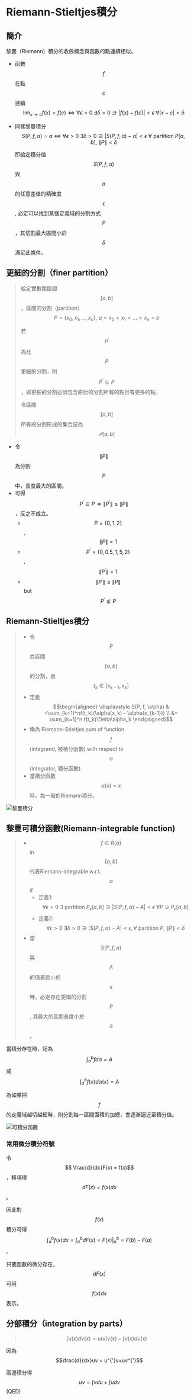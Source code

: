 # Riemann-Stieltjes積分

## 簡介

黎曼（Riemann）積分的收斂概念與函數的點連續相似。

* 函數$$f$$在點$$c$$連續$$\lim_{x \rightarrow c}⁡ f(x)=f(c) \Leftrightarrow \forall \epsilon> 0 ~ \exists \delta >0 \ni |f(x)−f(c)|<\epsilon ~  \forall |x−c|<\delta $$
* 同樣黎曼積分$$S(P,f,\alpha)=a \Leftrightarrow \forall \epsilon >0~ \exists \delta >0 \ni |S(P,f,\alpha)−a|<\epsilon ~\forall  \text{ partition }P[a,b], ~ \| P\| < \delta  $$

  即給定積分值$$S(P,f,\alpha)$$與$$a$$的任意差值的精確度$$\epsilon$$, 必定可以找到某個定義域的分割方式$$P$$，其切割最大區間小於$$\delta$$滿足此條件。

## 更細的分割（finer partition）

> 給定實數閉區間$$[a,b]$$，區間的分割（partition）$$P=\{ x_0, x_1, \ldots, x_n\},~ a=x_0<x_1< \ldots <x_n=b$$
>
> 若$$P^{'}$$為比$$P$$更細的分割，則$$P^{'} \subseteq P$$，即更細的分割必須包含原始的分割所有的點且有更多的點。
>
> 令區間$$[a,b]$$所有的分割形成的集合記為$$\mathcal{P}[a,b]$$

* 令$$\|P\|$$為分割$$P$$中，長度最大的區間。
* 可得$$P^{'} \subseteq P \Rightarrow \| P^{'}\| \leq \| P \|$$，反之不成立。
  * $$P=\{0,1,2\}$$ , $$\|P\|=1$$
  * $$ P^′=\{0, 0.5, 1,5, 2\}$$, $$\|P^{′} \|=1$$
  * $$\|P^{′} \| \leq \|P\|$$  but $$P^{′} \nsubseteq P$$ 

## Riemann-Stieltjes積分

> * 令$$P$$ 為區間 $$[a,b]$$的分割，且$$t_k \in [x_{k−1}, x_k ]  $$
> * 定義 $$\begin{aligned} \displaystyle S(P, f, \alpha) & =\sum_{k=1}^nf(t_k)(\alpha(x_k) - \alpha(x_{k-1})) \\ &= \sum_{k=1}^n f(t_k)\Delta\alpha_k  \end{aligned}$$
> * 稱為 Riemann-Stieltjes sum of function $$f$$ \(integrand, 被積分函數\) with respect to $$\alpha$$ \(integrator, 積分函數\).
> * 當積分函數$$\alpha(x)=x$$時，為一般的Riemann積分。

![&#x9ECE;&#x66FC;&#x7A4D;&#x5206;](../.gitbook/assets/riemann-integral-min.png)

## 黎曼可積分函數\(Riemann-integrable function\)

> * $$f \in R(\alpha)$$  in $$[a,b]$$代表Riemann-integrable w.r.t. $$\alpha$$ if
>   * 定義1: $$∀\epsilon >0 ~ \exists \text{ partition  }P_\epsilon [a,b] \ni  |S(P,f,\alpha)−A|<\epsilon ~ \forall P\supseteq P_{\epsilon} [a,b] $$
>   * 定義2: $$∀\epsilon>0 ~\exists \delta>0 \ni  |S(P,f,\alpha)−A|< \epsilon, \forall \text{ partition } P, ~ \|P\|< \delta $$
> *  當$$S(P,f,\alpha)$$與$$A$$的值差距小於$$\epsilon$$時，必定存在更細的分割$$P$$, 其最大的區間長度小於$$\delta$$。

當積分存在時，記為$$\displaystyle \int_a^b f d\alpha =A$$或 $$\displaystyle \int_a^b f(x)d\alpha(x)=A$$

為如果把$$f$$的定義域越切越細時，則分割每一區間面積的加總，會逐漸逼近至積分值。

![&#x53EF;&#x7A4D;&#x5206;&#x51FD;&#x6578;](../.gitbook/assets/riemann-integrable.gif)



### 常用微分積分符號

令$$ \frac{d}{dx}F(x) = f(x)$$，移項得 $$dF(x)=f(x)dx$$。

因此對$$f(x)$$積分可得 $$\int_a^b f(x)dx  = \int_a^b dF(x)=F(x)|_a^b=F(b)-F(a)$$。

只要函數的微分存在，$$dF(x)$$可用$$f(x)dx$$表示。

### 





## 分部積分（integration by parts）

> $$\int u(x) dv(x) = u(x)v(x) - \int v(x)du(x)$$

因為$$\frac{d}{dx}uv = u^{'}v+uv^{'}$$

兩邊積分得 $$uv=\int vdu + \int u dv$$ \(QED\)





